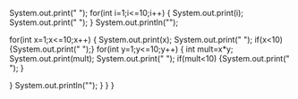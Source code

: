 System.out.print("    ");
for(int i=1;i<=10;i++) {
	System.out.print(i);
	System.out.print("  ");
}
System.out.println("");

 for(int x=1;x<=10;x++) {
	 System.out.print(x);
	 System.out.print("  ");
	 if(x<10) {System.out.print(" ");}
	for(int y=1;y<=10;y++) {
int mult=x*y;
 System.out.print(mult);
 System.out.print(" ");
 if(mult<10) {System.out.print(" ");
 }
	
 }
 System.out.println("");
 }
 }
}
